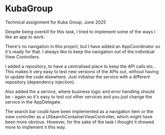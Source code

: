 # KubaGroup
Technical assignment for Kuba Group, June 2025

Despite being overkill for this task, I tried to implement some of the ways I like an app to work.

There's no navigation in this project, but I have added an AppCoordinator so it's ready for that. I always like to keep the navigation out of the individual View Controllers.

I added a repository, to have a centralised place to keep the API calls etc.. This makes it very easy to test new versions of the APIs out, without having to update the code elsewhere. Just initialise the service with a different repository (dependency injection).

Also added the a service, where business logic and error handling should be - again so it's easy to test out other services and you just change the service in the AppDelegate. 


The search bar could have been implemented as a navigation item or the view controller as a UISearchContainerViewController, which might have been more obvious. However, for the sake of the task I thought it showed more to implement it this way.
